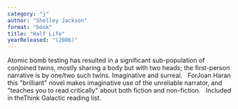 ```yaml
---
category: "j"
author: "Shelley Jackson"
format: "book"
title: "Half Life"
yearReleased: "(2006)"
---
```

Atomic bomb testing has resulted in a significant sub-population of conjoined twins, mostly sharing a body but with two heads; the first-person narrative is by one/two such twins. Imaginative and surreal.
 
ForJoan Haran this "brilliant" novel makes imaginative use of the unreliable narrator, and "teaches you to read critically" about both fiction and non-fiction.
 
Included in theThink Galactic reading list.
 